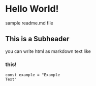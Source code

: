 # Hello World!

sample readme.md file

## This is a Subheader

you can write html as markdown text like <h3 style="font-weight:bold">this!</h3>
<code>const example = "Example Text"</code>

